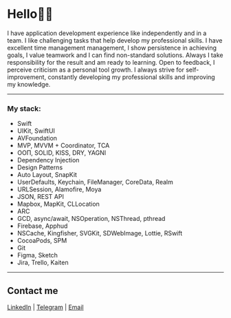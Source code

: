 # Hello✌🏼

I have application development experience like independently and in a team. I like challenging tasks that help develop my professional skills. I have excellent time management management, I show persistence in achieving goals, I value teamwork and I can find non-standard solutions. Always I take responsibility for the result and am ready to learning. Open to feedback, I perceive criticism as a personal tool growth. I always strive for self-improvement, constantly developing my professional skills and improving my knowledge.

---

### My stack:

* Swift
* UIKit, SwiftUI
* AVFoundation
* MVP, MVVM + Coordinator, TCA
* ООП, SOLID, KISS, DRY, YAGNI
* Dependency Injection
* Design Patterns
* Auto Layout, SnapKit
* UserDefaults, Keychain, FileManager, CoreData, Realm
* URLSession, Alamofire, Moya
* JSON, REST API
* Mapbox, MapKit, CLLocation
* ARC
* GCD, async/await, NSOperation, NSThread, pthread
* Firebase, Apphud
* NSCache, Kingfisher, SVGKit, SDWebImage, Lottie, RSwift
* CocoaPods, SPM
* Git
* Figma, Sketch
* Jira, Trello, Kaiten

---

## Contact me
[LinkedIn](https://www.linkedin.com/in/nikita-semennikov-73a020253/ "https://www.linkedin.com/in/nikita-semennikov-73a020253/") | [Telegram](https://t.me/NikitaAndreevich10 "@NikitaAndreevich10") | [Email](mailto:semennikovna@yandex.ru "semennikovna@yandex.ru")
